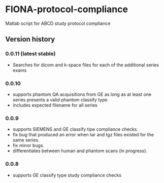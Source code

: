 # FIONA-protocol-compliance
Matlab script for ABCD study protocol compliance

## Version history

### 0.0.11 (latest stable)

- Searches for dicom and k-space files for each of the additional series exams

### 0.0.10

- supports phantom QA acquisitions from GE as long as at least one series presents a valid phantom classify type
- includes expected filename for all series

### 0.0.9

- supports SIEMENS and GE classify tipe compliance checks.
- fix bug that produced an error when tar and tgz files existed for the same series.
- fix minor bugs.
- differentiates between human and phantom scans (in progress).

### 0.0.8

- supports GE classify type study compliance checks

